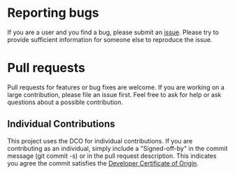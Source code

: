 # Reporting bugs
If you are a user and you find a bug, please submit an [issue](https://github.com/jasonkresch/pross/issues). Please try to provide sufficient information for someone else to reproduce the issue.

# Pull requests
Pull requests for features or bug fixes are welcome. If you are working on a large contribution, please file an issue first. Feel free to ask for help or ask questions about a possible contribution.

## Individual Contributions
This project uses the DCO for individual contributions. If you are contributing as an individual, simply include a "Signed-off-by" in the commit message (git commit -s) or in the pull request description. This indicates you agree the commit satisfies the [Developer Certificate of Origin](DCO1.1.txt).

